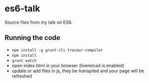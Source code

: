 es6-talk
========

Source files from my talk on ES6.

Running the code
----------------

* `npm install -g grunt-cli traceur-compiler`
* `npm install`
* `grunt watch`
* open index.html in your browser (livereload is enabled)
* update or add files in js, they be transpiled and your page will be refreshed
